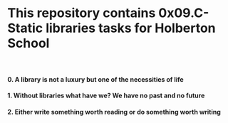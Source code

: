 <h1>This repository contains 0x09.C-Static libraries tasks for Holberton School</h1>
<br>
<h4>0. A library is not a luxury but one of the necessities of life</h4>
<h4>1. Without libraries what have we? We have no past and no future</h4>
<h4>2. Either write something worth reading or do something worth writing</h4>

